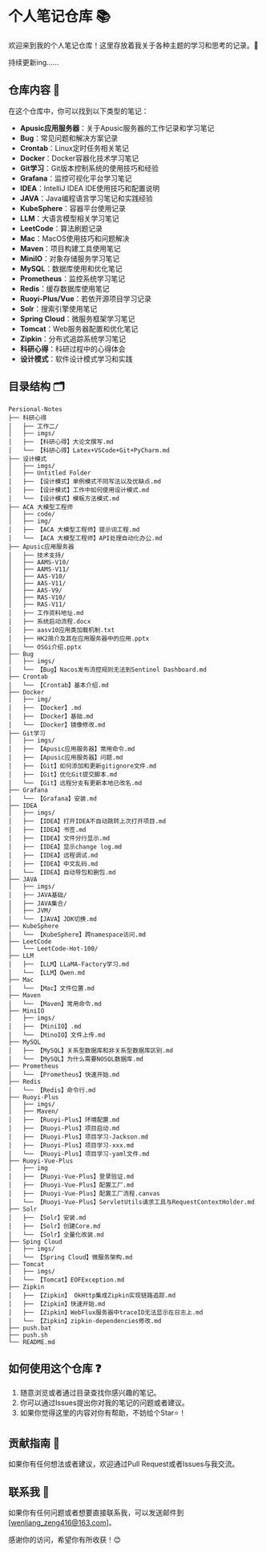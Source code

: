 # 个人笔记仓库 📚

欢迎来到我的个人笔记仓库！这里存放着我关于各种主题的学习和思考的记录。🤔

持续更新ing......

## 仓库内容 📖

在这个仓库中，你可以找到以下类型的笔记：




- **Apusic应用服务器**：关于Apusic服务器的工作记录和学习笔记
- **Bug**：常见问题和解决方案记录
- **Crontab**：Linux定时任务相关笔记
- **Docker**：Docker容器化技术学习笔记
- **Git学习**：Git版本控制系统的使用技巧和经验
- **Grafana**：监控可视化平台学习笔记
- **IDEA**：IntelliJ IDEA IDE使用技巧和配置说明
- **JAVA**：Java编程语言学习笔记和实践经验
- **KubeSphere**：容器平台使用记录
- **LLM**：大语言模型相关学习笔记
- **LeetCode**：算法刷题记录
- **Mac**：MacOS使用技巧和问题解决
- **Maven**：项目构建工具使用笔记
- **MiniIO**：对象存储服务学习笔记
- **MySQL**：数据库使用和优化笔记
- **Prometheus**：监控系统学习笔记
- **Redis**：缓存数据库使用笔记
- **Ruoyi-Plus/Vue**：若依开源项目学习记录
- **Solr**：搜索引擎使用笔记
- **Spring Cloud**：微服务框架学习笔记
- **Tomcat**：Web服务器配置和优化笔记
- **Zipkin**：分布式追踪系统学习笔记
- **科研心得**：科研过程中的心得体会
- **设计模式**：软件设计模式学习和实践

## 目录结构 🗂

```plaintext
Persional-Notes
├── 科研心得
│   ├── 工作二/
│   ├── imgs/
│   ├── 【科研心得】大论文撰写.md
│   └── 【科研心得】Latex+VSCode+Git+PyCharm.md
├── 设计模式
│   ├── imgs/
│   ├── Untitled Folder
│   ├── 【设计模式】单例模式不同写法以及优缺点.md
│   ├── 【设计模式】工作中如何使用设计模式.md
│   └── 【设计模式】模板方法模式.md
├── ACA 大模型工程师
│   ├── code/
│   ├── img/
│   ├── 【ACA 大模型工程师】提示词工程.md
│   └── 【ACA 大模型工程师】API处理自动化办公.md
├── Apusic应用服务器
│   ├── 技术支持/
│   ├── AAMS-V10/
│   ├── AAMS-V11/
│   ├── AAS-V10/
│   ├── AAS-V11/
│   ├── AAS-V9/
│   ├── RAS-V10/
│   ├── RAS-V11/
│   ├── 工作资料地址.md
│   ├── 系统启动流程.docx
│   ├── aasv10应用类加载机制.txt
│   ├── HK2简介及其在应用服务器中的应用.pptx
│   └── OSGi介绍.pptx
├── Bug
│   ├── imgs/
│   └── 【Bug】Nacos发布流控规则无法到Sentinel Dashboard.md
├── Crontab
│   └── 【Crontab】基本介绍.md
├── Docker
│   ├── img/
│   ├── 【Docker】.md
│   ├── 【Docker】基础.md
│   └── 【Docker】镜像修改.md
├── Git学习
│   ├── imgs/
│   ├── 【Apusic应用服务器】常用命令.md
│   ├── 【Apusic应用服务器】问题.md
│   ├── 【Git】如何添加和更新gitignore文件.md
│   ├── 【Git】优化Git提交脚本.md
│   └── 【Git】远程分支有更新本地已改名.md
├── Grafana
│   └── 【Grafana】安装.md
├── IDEA
│   ├── imgs/
│   ├── 【IDEA】打开IDEA不自动跳转上次打开项目.md
│   ├── 【IDEA】书签.md
│   ├── 【IDEA】文件分行显示.md
│   ├── 【IDEA】显示change log.md
│   ├── 【IDEA】远程调试.md
│   ├── 【IDEA】中文乱码.md
│   └── 【IDEA】自动导包和删包.md
├── JAVA
│   ├── imgs/
│   ├── JAVA基础/
│   ├── JAVA集合/
│   ├── JVM/
│   └── 【JAVA】JDK切换.md
├── KubeSphere
│   └── 【KubeSphere】跨namespace访问.md
├── LeetCode
│   └── LeetCode-Hot-100/
├── LLM
│   ├── 【LLM】LLaMA-Factory学习.md
│   └── 【LLM】Qwen.md
├── Mac
│   └── 【Mac】文件位置.md
├── Maven
│   └── 【Maven】常用命令.md
├── MiniIO
│   ├── imgs/
│   ├── 【MiniIO】.md
│   └── 【MinoIO】文件上传.md
├── MySQL
│   ├── 【MySQL】关系型数据库和非关系型数据库区别.md
│   └── 【MySQL】为什么需要NOSQL数据库.md
├── Prometheus
│   └── 【Prometheus】快速开始.md
├── Redis
│   └── 【Redis】命令行.md
├── Ruoyi-Plus
│   ├── imgs/
│   ├── Maven/
│   ├── 【Ruoyi-Plus】环境配置.md
│   ├── 【Ruoyi-Plus】项目启动.md
│   ├── 【Ruoyi-Plus】项目学习-Jackson.md
│   ├── 【Ruoyi-Plus】项目学习-xxx.md
│   └── 【Ruoyi-Plus】项目学习-yaml文件.md
├── Ruoyi-Vue-Plus
│   ├── img
│   ├── 【Ruoyi-Vue-Plus】登录验证.md
│   ├── 【Ruoyi-Vue-Plus】配置工厂.md
│   ├── 【Ruoyi-Vue-Plus】配置工厂流程.canvas
│   └── 【Ruoyi-Vue-Plus】ServletUtils请求工具与RequestContextHolder.md
├── Solr
│   ├── 【Solr】安装.md
│   ├── 【Solr】创建Core.md
│   └── 【Solr】全量化改装.md
├── Sping Cloud
│   ├── imgs/
│   └── 【Spring Cloud】微服务架构.md
├── Tomcat
│   ├── imgs/
│   └── 【Tomcat】EOFException.md
├── Zipkin
│   ├── 【Zipkin】 OkHttp集成Zipkin实现链路追踪.md
│   ├── 【Zipkin】快速开始.md
│   ├── 【Zipkin】WebFlux服务器中traceID无法显示在日志上.md
│   └── 【Zipkin】zipkin-dependencies修改.md
├── push.bat
├── push.sh
└── README.md
```

## 如何使用这个仓库 ❓

1. 随意浏览或者通过目录查找你感兴趣的笔记。
2. 你可以通过Issues提出你对我的笔记的问题或者建议。
3. 如果你觉得这里的内容对你有帮助，不妨给个Star⭐！

## 贡献指南 👋

如果你有任何想法或者建议，欢迎通过Pull Request或者Issues与我交流。

## 联系我 📩

如果你有任何问题或者想要直接联系我，可以发送邮件到 [wenliang_zeng416@163.com]。

感谢你的访问，希望你有所收获！😊

